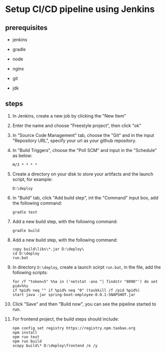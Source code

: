 # Setup CI/CD pipeline using Jenkins

## prerequisites

* jenkins

* gradle

* node

* nginx

* git

* jdk


## steps
1. In Jenkins, create a new job by clicking the "New Item"
1. Enter the name and choose "Freestyle project", then click "ok"
1. In "Source Code Management" tab, choose the "Git" and in the input "Repository URL", specify your url as your github repository.
1. In "Build Triggers", choose the "Poll SCM" and input in the "Schedule" as below:
    ```
    H/3 * * * *
    ```
1. Create a directory on your disk to store your artifacts and the launch script, for example: 
    ```
    D:\deploy
    ```
3. In "Build" tab, click "Add build step", int the "Command" input box, add the following command:
    ```
    gradle test
    ```
1. Add a new build step, with the following command:
    ```
    gradle build
    ```
1. Add a new build step, with the following command:
    ```
    copy build\libs\*.jar D:\deploy\
    cd D:\deploy
    run.bat
    ```
1. In directory `D:\deploy`, create a launch scirpt `run.bat`, in the file, add the following scripts:
    ```
    for /f "token=5" %%a in ('netstat -ano ^| findstr "8090"') do set pid=%%s
    if %pid% neq "" if %pid% neq "0" (taskkill /f /pid %pid%)
    start java -jar spring-boot-employee-0.0.1-SNAPSHOT.jar
    ```
1. Click "Save" and then "Build now", you can see the pipeline started to run.

1. For frontend project, the build steps should include:
    ```
    npm config set registry https://registry.npm.taobao.org
    npm install
    npm run test
    npm run build
    xcopy build\* D:\deploy\frontend /e /y
    ```

    
